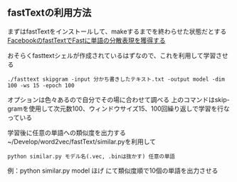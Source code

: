 ## fastTextの利用方法
まずはfastTextをインストールして、makeするまでを終わらせた状態だとする
[FacebookのfastTextでFastに単語の分散表現を獲得する](https://qiita.com/icoxfog417/items/42a95b279c0b7ad26589 "FacebookのfastTextでFastに単語の分散表現を獲得する")

おそらくfasttextシェルが作成されているはずなので、これを利用して学習させる
```
./fasttext skipgram -input 分かち書きしたテキスト.txt -output model -dim 100 -ws 15 -epoch 100
```
オプションは色々あるので自分でその場に合わせて調べる
上のコマンドはskip-gramを使用して次元数100、ウィンドウサイズ15、100回繰り返しで学習を行なっている

学習後に任意の単語への類似度を出力する
~/Develop/word2vec/fastText/similar.pyを利用して
```
python similar.py モデル名(.vec, .binは抜かす) 任意の単語
```
例：python similar.py model ほげ
にて類似度順で10個の単語を出力させる
